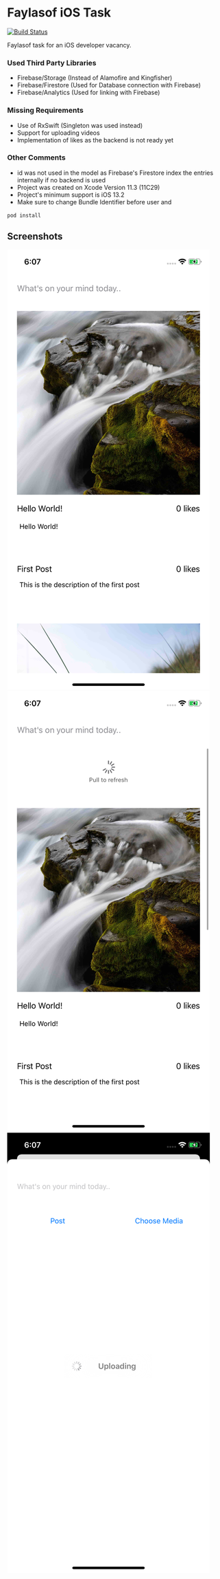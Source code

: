 # Faylasof iOS Task
[![Build Status](https://travis-ci.org/joemccann/dillinger.svg?branch=master)](https://travis-ci.org/joemccann/dillinger)

Faylasof task for an iOS developer vacancy.

### Used Third Party Libraries
 - Firebase/Storage (Instead of Alamofire and Kingfisher)
 - Firebase/Firestore (Used for Database connection with Firebase)
 - Firebase/Analytics (Used for linking with Firebase)

### Missing Requirements
 - Use of RxSwift (Singleton was used instead)
 - Support for uploading videos
 - Implementation of likes as the backend is not ready yet

### Other Comments
 - id was not used in the model as Firebase's Firestore index the entries internally if no backend is used
 - Project was created on Xcode Version 11.3 (11C29)
 - Project's minimum support is iOS 13.2 
 - Make sure to change Bundle Identifier before user and 
```console
pod install
```

## Screenshots

![Screenshot 1](https://github.com/fadyelgawly/Faylasof-iOS-Task/raw/master/Faylasof%20Task/Screenshots/Screenshot1.png)
![Screenshot 2](https://github.com/fadyelgawly/Faylasof-iOS-Task/raw/master/Faylasof%20Task/Screenshots/Screenshot2.png)
![Screenshot 3](https://github.com/fadyelgawly/Faylasof-iOS-Task/raw/master/Faylasof%20Task/Screenshots/Screenshot3.png)
